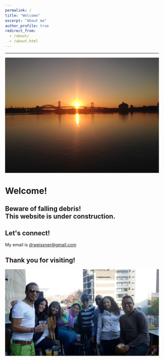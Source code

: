 ```yaml
---
permalink: /
title: "Welcome"
excerpt: "About me"
author_profile: true
redirect_from: 
  - /about/
  - /about.html
---
```

------
![](images/NYC_sunset.jpg)

Welcome!
======

Beware of falling debris!  
This website is under construction. 
------



Let's connect!
------
My email is [drweissner@gmail.com](mailto:drweissner@gmail.com)



Thank you for visiting!
------
![](/images/Family.jpg)


